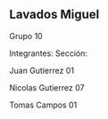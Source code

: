 <h2>Lavados Miguel</h2>

<p>Grupo 10</p>
<p>Integrantes:       Sección:</p>
<p>Juan Gutierrez     01</p>
<p>Nicolas Gutierrez  07</p>
<p>Tomas Campos       01</p>
